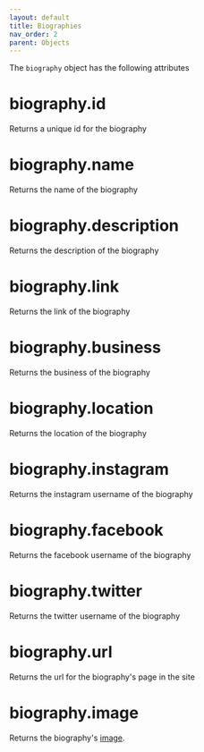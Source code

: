 ```yaml
---
layout: default
title: Biographies
nav_order: 2
parent: Objects
---
```


The `biography` object has the following attributes

# biography.id

Returns a unique id for the biography

# biography.name

Returns the name of the biography

# biography.description

Returns the description of the biography

# biography.link

Returns the link of the biography

# biography.business

Returns the business of the biography

# biography.location

Returns the location of the biography

# biography.instagram

Returns the instagram username of the biography

# biography.facebook

Returns the facebook username of the biography

# biography.twitter

Returns the twitter username of the biography

# biography.url

Returns the url for the biography's page in the site

# biography.image

Returns the biography's [image](undefined). 

